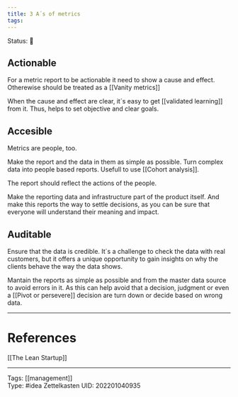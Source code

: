 ```yaml
---
title: 3 A´s of metrics
tags: 
---
```

Status: 🌱

## Actionable
For a metric report to be actionable it need to show a cause and effect. Otherewise should be treated as a [[Vanity metrics]]

When the cause and effect are clear, it´s easy to get [[validated learning]] from it. Thus, helps to set objective and clear goals.

## Accesible
Metrics are people, too. 

Make the report and the data in them as simple as possible. Turn complex data into people based reports. Usefull to use [[Cohort analysis]].

The report should reflect the actions of the people.

Make the reporting data and infrastructure part of the product itself. And make this reports the way to settle decisions, as you can be sure that everyone will understand their meaning and impact.

## Auditable
Ensure that the data is credible. It´s a challenge to check the data with real customers, but it offers a unique opportunity to gain insights on why the clients behave the way the data shows.

Mantain the reports as simple as possible and from the master data source to avoid errors in it. As this can help avoid that a decision, judgment or even a [[Pivot or persevere]] decision are turn down or decide based on wrong data.

---
# References
[[The Lean Startup]]

---
Tags: [[management]]  
Type: #idea
Zettelkasten UID: 202201040935
